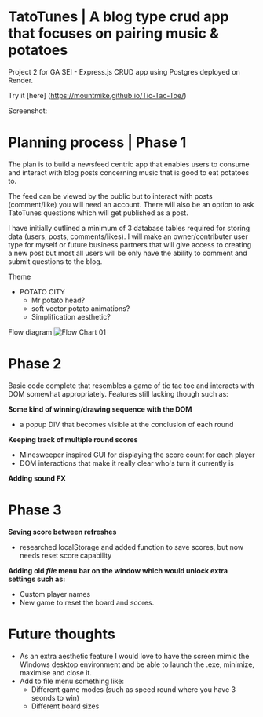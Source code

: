 # TatoTunes | A blog type crud app that focuses on pairing music & potatoes

Project 2 for GA SEI - Express.js CRUD app using Postgres deployed on Render.

Try it [here] (https://mountmike.github.io/Tic-Tac-Toe/)


Screenshot:




# **Planning process** | Phase 1

The plan is to build a newsfeed centric app that enables users to consume and interact with blog posts concerning music that is good to eat potatoes to. 

The feed can be viewed by the public but to interact with posts (comment/like) you will need an account. There will also be an option to ask TatoTunes questions which will get published as a post.

I have initially outlined a minimum of 3 database tables required for storing data (users, posts, comments/likes). I will make an owner/contributer user type for myself or future business partners that will give access to creating a new post but most all users will be only have the ability to comment and submit questions to the blog.

Theme
- POTATO CITY
    - Mr potato head?
    - soft vector potato animations?
    - Simplification aesthetic?


Flow diagram
![Flow Chart 01]()

# Phase 2

Basic code complete that resembles a game of tic tac toe and interacts with DOM somewhat appropriately. Features still lacking though such as:

**Some kind of winning/drawing sequence with the DOM**
- a popup DIV that becomes visible at the conclusion of each round

**Keeping track of multiple round scores**
- Minesweeper inspired GUI for displaying the score count for each player
- DOM interactions that make it really clear who's turn it currently is

**Adding sound FX**

# Phase 3
**Saving score between refreshes**
- researched localStorage and added function to save scores, but now needs reset score capability

**Adding old *file* menu bar on the window which would unlock extra settings such as:**
- Custom player names
- New game to reset the board and scores.

# Future thoughts
- As an extra aesthetic feature I would love to have the screen mimic the Windows desktop environment and be able to launch the .exe, minimize, maximise and close it.
- Add to file menu something like:
    - Different game modes (such as speed round where you have 3 seonds to win)
    - Different board sizes


